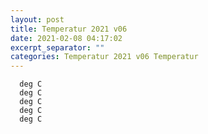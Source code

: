 ```yaml
---
layout: post
title: Temperatur 2021 v06
date: 2021-02-08 04:17:02
excerpt_separator: ""
categories: Temperatur 2021 v06 Temperatur
---
```

```
  deg C
  deg C
  deg C
  deg C
  deg C
```
